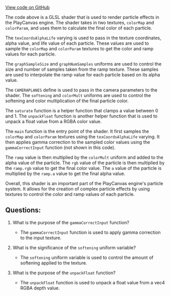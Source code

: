 [View code on GitHub](https://github.com/playcanvas/engine/src/scene/shader-lib/chunks/particle/frag/particle.js)

The code above is a GLSL shader that is used to render particle effects in the PlayCanvas engine. The shader takes in two textures, `colorMap` and `colorParam`, and uses them to calculate the final color of each particle. 

The `texCoordsAlphaLife` varying is used to pass in the texture coordinates, alpha value, and life value of each particle. These values are used to sample the `colorMap` and `colorParam` textures to get the color and ramp values for each particle. 

The `graphSampleSize` and `graphNumSamples` uniforms are used to control the size and number of samples taken from the ramp texture. These samples are used to interpolate the ramp value for each particle based on its alpha value. 

The `CAMERAPLANES` define is used to pass in the camera parameters to the shader. The `softening` and `colorMult` uniforms are used to control the softening and color multiplication of the final particle color. 

The `saturate` function is a helper function that clamps a value between 0 and 1. The `unpackFloat` function is another helper function that is used to unpack a float value from a RGBA color value. 

The `main` function is the entry point of the shader. It first samples the `colorMap` and `colorParam` textures using the `texCoordsAlphaLife` varying. It then applies gamma correction to the sampled color values using the `gammaCorrectInput` function (not shown in this code). 

The `ramp` value is then multiplied by the `colorMult` uniform and added to the alpha value of the particle. The `rgb` value of the particle is then multiplied by the `ramp.rgb` value to get the final color value. The `a` value of the particle is multiplied by the `ramp.a` value to get the final alpha value. 

Overall, this shader is an important part of the PlayCanvas engine's particle system. It allows for the creation of complex particle effects by using textures to control the color and ramp values of each particle.
## Questions: 
 1. What is the purpose of the `gammaCorrectInput` function?
    - The `gammaCorrectInput` function is used to apply gamma correction to the input texture.

2. What is the significance of the `softening` uniform variable?
    - The `softening` uniform variable is used to control the amount of softening applied to the texture.

3. What is the purpose of the `unpackFloat` function?
    - The `unpackFloat` function is used to unpack a float value from a vec4 RGBA depth value.